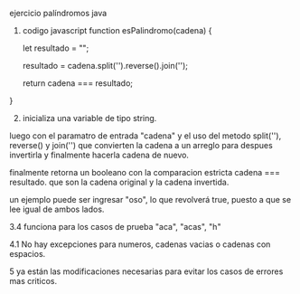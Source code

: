 ejercicio palíndromos java

1. codigo javascript
function esPalindromo(cadena) {

    let resultado = "";
    
    resultado = cadena.split('').reverse().join('');
    
    return cadena === resultado;

}

2. inicializa una variable de tipo string.

luego con el paramatro de entrada "cadena" y el uso del metodo split(''), reverse() y join('') que convierten la cadena
a un arreglo para despues invertirla y finalmente hacerla cadena de nuevo.

finalmente retorna un booleano con la comparacion estricta cadena === resultado. que son la cadena original y la cadena
invertida.

un ejemplo puede ser ingresar "oso", lo que revolverá true, puesto a que se lee igual de ambos lados.

3.4 funciona para los casos de prueba "aca", "acas", "h"

4.1 No hay excepciones para numeros, cadenas vacias o cadenas con espacios.

5 ya están las modificaciones necesarias para evitar los casos de errores mas criticos.
